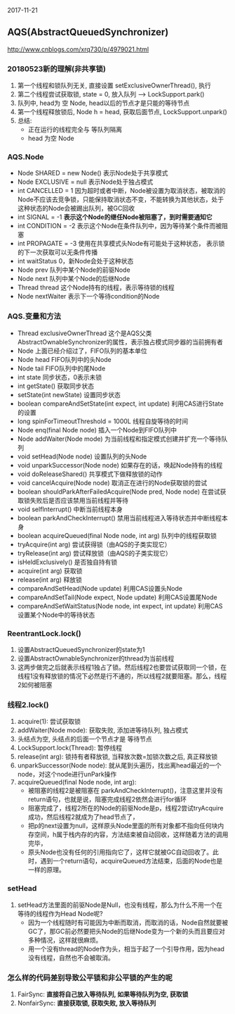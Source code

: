 2017-11-21

## AQS(AbstractQueuedSynchronizer)
http://www.cnblogs.com/xrq730/p/4979021.html


### 20180523新的理解(非共享锁)
1. 第一个线程和锁队列无关, 直接设置 setExclusiveOwnerThread(), 执行
2. 第二个线程尝试获取锁, state = 0, 放入队列 --> LockSupport.park()
3. 队列中, head为 空 Node, head以后的节点才是只能的等待节点
4. 第一个线程释放锁后, Node h = head, 获取后面节点, LockSupport.unpark()
5. 总结:
    - 正在运行的线程完全与 等队列隔离
    - head 为空 Node

### AQS.Node
- Node SHARED = new Node()	表示Node处于共享模式
- Node EXCLUSIVE = null	    表示Node处于独占模式
- int CANCELLED = 1	        因为超时或者中断，Node被设置为取消状态，被取消的Node不应该去竞争锁，只能保持取消状态不变，不能转换为其他状态，处于这种状态的Node会被踢出队列，被GC回收
- int SIGNAL = -1	        **表示这个Node的继任Node被阻塞了，到时需要通知它**
- int CONDITION = -2	    表示这个Node在条件队列中，因为等待某个条件而被阻塞
- int PROPAGATE = -3	    使用在共享模式头Node有可能处于这种状态， 表示锁的下一次获取可以无条件传播
- int waitStatus	        0，新Node会处于这种状态
- Node prev	                队列中某个Node的前驱Node
- Node next	                队列中某个Node的后继Node
- Thread thread	            这个Node持有的线程，表示等待锁的线程
- Node nextWaiter	        表示下一个等待condition的Node

### AQS.变量和方法
- Thread exclusiveOwnerThread	                                这个是AQS父类AbstractOwnableSynchronizer的属性，表示独占模式同步器的当前拥有者
- Node	                                                        上面已经介绍过了，FIFO队列的基本单位
- Node head	                                                    FIFO队列中的头Node
- Node tail	                                                    FIFO队列中的尾Node
- int state	                                                    同步状态，0表示未锁
- int getState()	                                            获取同步状态
- setState(int newState)	                                    设置同步状态
- boolean compareAndSetState(int expect, int update) 	        利用CAS进行State的设置 
- long spinForTimeoutThreshold = 1000L	                        线程自旋等待的时间 
- Node enq(final Node node) 	                                插入一个Node到FIFO队列中 
- Node addWaiter(Node mode)	                                    为当前线程和指定模式创建并扩充一个等待队列
- void setHead(Node node)	                                    设置队列的头Node
- void unparkSuccessor(Node node)	                            如果存在的话，唤起Node持有的线程
- void doReleaseShared()	                                    共享模式下做释放锁的动作
- void cancelAcquire(Node node)	                                取消正在进行的Node获取锁的尝试
- boolean shouldParkAfterFailedAcquire(Node pred, Node node)	在尝试获取锁失败后是否应该禁用当前线程并等待
- void selfInterrupt()	                                        中断当前线程本身
- boolean parkAndCheckInterrupt()	                            禁用当前线程进入等待状态并中断线程本身
- boolean acquireQueued(final Node node, int arg)	            队列中的线程获取锁
- tryAcquire(int arg)	                                        尝试获得锁（由AQS的子类实现它）
- tryRelease(int arg)	                                        尝试释放锁（由AQS的子类实现它）
- isHeldExclusively()	                                        是否独自持有锁
- acquire(int arg)	                                            获取锁
- release(int arg)	                                            释放锁
- compareAndSetHead(Node update)	                            利用CAS设置头Node
- compareAndSetTail(Node expect, Node update)	                利用CAS设置尾Node
- compareAndSetWaitStatus(Node node, int expect, int update)	利用CAS设置某个Node中的等待状态

### ReentrantLock.lock()
1. 设置AbstractQueuedSynchronizer的state为1
2. 设置AbstractOwnableSynchronizer的thread为当前线程
3. 这两步做完之后就表示线程1独占了锁。然后线程2也要尝试获取同一个锁，在线程1没有释放锁的情况下必然是行不通的，所以线程2就要阻塞。那么，线程2如何被阻塞

### 线程2.lock()
1. acquire(1): 尝试获取锁
2. addWaiter(Node mode): 获取失败, 添加进等待队列, 独占模式
3. 头结点为空, 头结点的后面一个节点才是 等待节点
4. LockSupport.lock(Thread): 暂停线程
5. release(int arg): 锁持有者释放锁, 当释放次数=加锁次数之后, 真正释放锁
6. unparkSuccessor(Node node): 就从尾到头遍历，找出离head最近的一个node，对这个node进行unPark操作
7. acquireQueued(final Node node, int arg): 
    - 被阻塞的线程2是被阻塞在 parkAndCheckInterrupt()，注意这里并没有return语句，也就是说，阻塞完成线程2依然会进行for循环
    - 阻塞完成了，线程2所在的Node的前驱Node是p，线程2尝试tryAcquire成功，然后线程2就成为了head节点了，
    - 把p的next设置为null，这样原头Node里面的所有对象都不指向任何块内存空间，h属于栈内存的内容，方法结束被自动回收，这样随着方法的调用完毕，
    - 原头Node也没有任何的引用指向它了，这样它就被GC自动回收了。此时，遇到一个return语句，acquireQueued方法结束，后面的Node也是一样的原理。


### setHead
1. setHead方法里面的前驱Node是Null，也没有线程，那么为什么不用一个在等待的线程作为Head Node呢?
    - 因为一个线程随时有可能因为中断而取消，而取消的话，Node自然就要被GC了，那GC前必然要把头Node的后继Node变为一个新的头而且要应对多种情况，这样就很麻烦。
	- 用一个没有thread的Node作为头，相当于起了一个引导作用，因为head没有线程，自然也不会被取消。
	
### 怎么样的代码差别导致公平锁和非公平锁的产生的呢
1. FairSync: **直接将自己放入等待队列, 如果等待队列为空, 获取锁**
2. NonfairSync: **直接获取锁, 获取失败, 放入等待队列**